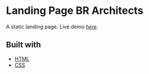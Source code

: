 # Landing Page BR Architects

A static landing page. Live demo [_here_](https://subtle-concha-5061af.netlify.app/).

## Built with
- [HTML](https://developer.mozilla.org/en-US/docs/Web/HTML)
- [CSS](https://www.w3schools.com/css/default.asp)



